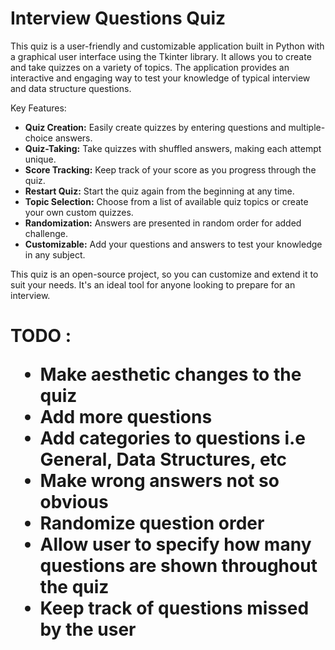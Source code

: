 # Interview Questions Quiz
This quiz is a user-friendly and customizable application built in Python with a graphical user interface using the Tkinter library. It allows you to create and take quizzes on a variety of topics. The application provides an interactive and engaging way to test your knowledge of typical interview and data structure questions.

Key Features:

<ul>
    <li><strong>Quiz Creation:</strong> Easily create quizzes by entering questions and multiple-choice answers.</li>
    <li><strong>Quiz-Taking:</strong> Take quizzes with shuffled answers, making each attempt unique.</li>
    <li><strong>Score Tracking:</strong> Keep track of your score as you progress through the quiz.</li>
    <li><strong>Restart Quiz:</strong> Start the quiz again from the beginning at any time.</li>
    <li><strong>Topic Selection:</strong> Choose from a list of available quiz topics or create your own custom quizzes.</li>
    <li><strong>Randomization:</strong> Answers are presented in random order for added challenge.</li>
    <li><strong>Customizable:</strong> Add your questions and answers to test your knowledge in any subject.</li>
</ul>
This quiz is an open-source project, so you can customize and extend it to suit your needs. It's an ideal tool for anyone looking to prepare for an interview. <br>
<h1> TODO :
<ul>
  <li>
    Make aesthetic changes to the quiz
  </li>
    <li>
    Add more questions
  </li>
    <li>
    Add categories to questions i.e General, Data Structures, etc
  </li>
  <li>
    Make wrong answers not so obvious
  </li>
  <li>
    Randomize question order 
  </li>
  <li>
    Allow user to specify how many questions are shown throughout the quiz
  </li>
  <li>
     Keep track of questions missed by the user   
  </li>
</ul>
